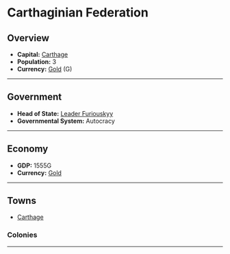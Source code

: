 # Carthaginian Federation

## Overview

- **Capital:** [Carthage](Carthage)
- **Population:** 3
- **Currency:** [Gold](Gold) (G)

---

## Government

- **Head of State:** [Leader Furiouskyy](Furiouskyy)
- **Governmental System:** Autocracy

---

## Economy

- **GDP:** 1555G
- **Currency:** [Gold](Gold)

---

## Towns

- [Carthage](Carthage)

###     Colonies



---